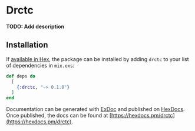 # Drctc

**TODO: Add description**

## Installation

If [available in Hex](https://hex.pm/docs/publish), the package can be installed
by adding `drctc` to your list of dependencies in `mix.exs`:

```elixir
def deps do
  [
    {:drctc, "~> 0.1.0"}
  ]
end
```

Documentation can be generated with [ExDoc](https://github.com/elixir-lang/ex_doc)
and published on [HexDocs](https://hexdocs.pm). Once published, the docs can
be found at [https://hexdocs.pm/drctc](https://hexdocs.pm/drctc).

